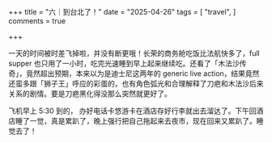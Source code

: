 +++
title = "六｜到台北了！"
date = "2025-04-26"
tags = [
    "travel",
]
comments = true

+++

一天的时间被时差飞掉啦，并没有断更哦！长荣的商务舱吃饭比法航快多了，full supper 也只用了一小时，吃完光速睡到早上起来继续吃。还看了「木法沙传奇」，竟然超出预期，本来以为是迪士尼这两年的 generic live action，结果竟然还蛮多跟「狮子王」呼应的彩蛋的，也有角色弧光和合理解释了刀疤和木法沙后来关系的剧情。要是刀疤黑化得没那么突然就更好了。

飞机早上 5:30 到的， 办好电话卡悠游卡在酒店存好行李就出去溜达了。下午回酒店睡了一觉，真是累趴了，晚上强行把自己拖起来去夜市，现在回来又累趴了。睡觉去了！